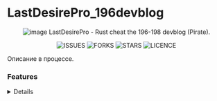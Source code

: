 # LastDesirePro_196devblog
<div align="center">
  
![image](https://user-images.githubusercontent.com/59990384/217894647-65a9c489-69b5-4656-a418-870fd7bd8a8b.png)
LastDesirePro - Rust cheat the 196-198 devblog (Pirate).   </div>
<div align="center">
  
![ISSUES](https://img.shields.io/github/issues/DeftSolutions-dev/LastDesirePro_196devblog?style=for-the-badge)
![FORKS](https://img.shields.io/github/forks/DeftSolutions-dev/LastDesirePro_196devblog?style=for-the-badge)
![STARS](https://img.shields.io/github/stars/DeftSolutions-dev/LastDesirePro_196devblog?style=for-the-badge)
![LICENCE](https://img.shields.io/github/license/DeftSolutions-dev/LastDesirePro_196devblog?style=for-the-badge)
  
  </div>
Описание в процессе.

### Features
<details>
 <div>
        <h2>Features</h2>
        <ul>
          <div class="product-feature-list">
            <div>
              <p>Visual</p>
            </div>
            <div>
              <div></div>
              <div></div>
            </div>
            <div>
              <ul>
                <div class="product-feature-list">
                  <div>
                    <p>Players</p>
                  </div>
                  <div>
                    <div></div>
                    <div></div>
                  </div>
                  <div>
                    <ul>
                      <li>Players</li>
                      <li>Distance</li>
                      <li>Held Items</li>
                      <li>Sleeping</li>
                      <li>Sleeping</li>
                      <li>Bone</li>
                      <li>Is Visible</li>
                      <li>Bar Health</li>
                      <li>Box</li>
                      <li>Chams</li>
                      <li>Ignore Local</li>
                      <li>Player Belt</li>
                    </ul>
                  </div>
                </div>
                <div class="product-feature-list">
                  <div>
                    <p>Animals</p>
                  </div>
                  <div>
                    <div></div>
                    <div></div>
                  </div>
                  <div>
                    <ul>
                      <li>Stag</li>
                      <li>Wolf</li>
                      <li>Horse</li>
                      <li>Chicken</li>
                      <li>Bear</li>
                      <li>Boar</li>
                    </ul>
                  </div>
                </div>
                <div class="product-feature-list">
                  <div>
                    <p>Resources</p>
                  </div>
                  <div>
                    <div></div>
                    <div></div>
                  </div>
                  <div>
                    <ul>
                      <li>Stone</li>
                      <li>Metal</li>
                      <li>Sulfur</li>
                      <li>Bonus Marker</li>
                      <li>Spawned Stone</li>
                      <li>Spawned Metal</li>
                      <li>Spawned Sulfur</li>
                      <li>Spawned Sulfur</li>
                      <li>Spawned Mushroom</li>
                      <li>Spawned Wood</li>
                      <li>Spawned Pumpkin</li>
                      <li>Spawned Corn</li>
                    </ul>
                  </div>
                </div>
                <div class="product-feature-list">
                  <div>
                    <p>Home</p>
                  </div>
                  <div>
                    <div></div>
                    <div></div>
                  </div>
                  <div>
                    <ul>
                      <li>Small box</li>
                      <li>Big box</li>
                      <li>BBQ</li>
                      <li>Small Oil Refinery</li>
                      <li>Furnace</li>
                      <li>Repair bench</li>
                      <li>Furnace large</li>
                      <li>Dropbox</li>
                      <li>Stocking small</li>
                      <li>Stocking large</li>
                      <li>Research table</li>
                      <li>Fireplace</li>
                      <li>Workbench [1lvl]</li>
                      <li>Workbench [2lvl]</li>
                      <li>Workbench [3lvl]</li>
                      <li>Bar Health</li>
                      <li>Cupboard [Authorized Players, Bar Health]</li>
                      <li>Stesh [Bar Health]</li>
                      <li>Mine</li>
                      <li>Trap</li>
                      <li>Flame Turret</li>
                      <li>Gun Trap</li>
                      <li>Item</li>
                      <li>Rainbow Ammo/Gun [Ammout, Condition]</li>
                    </ul>
                  </div>
                </div>
                <div class="product-feature-list">
                  <div>
                    <p>Other</p>
                  </div>
                  <div>
                    <div></div>
                    <div></div>
                  </div>
                  <div>
                    <ul>
                      <li>Helicopter</li>
                      <li>Helicopter Crate</li>
                      <li>BradleyAPC</li>
                      <li>BradleyAPC Crate</li>
                      <li>Raid ESP</li>
                      <li>Monument Info</li>
                      <li>Supply Drop</li>
                      <li>Crate tools</li>
                      <li>Crate small</li>
                      <li>Crate normal</li>
                      <li>Crate normal food</li>
                      <li>Crate normal medical</li>
                      <li>Crate mine</li>
                      <li>Crate military</li>
                      <li>Crate elite</li>
                      <li>Barrel</li>
                      <li>Barrel fire</li>
                      <li>Oil barrel</li>
                      <li>Recycler</li>
                    </ul>
                  </div>
                </div>

              </ul>
            </div>
          </div>
          <div class="product-feature-list">
            <div>
              <p>Aim Bot</p>
            </div>
            <div>
              <div></div>
              <div></div>
            </div>
            <div>
              <ul>
                <div class="product-feature-list">
                  <div>
                    <p>Aim</p>
                  </div>
                  <div>
                    <div></div>
                    <div></div>
                  </div>
                  <div>
                    <ul>
                      <li>Aim [Head, Neck, Chest]</li>
                      <li>Aim Fov [0-380]</li>
                      <li>Prediction</li>
                      <li>Aim Key</li>
                    </ul>
                  </div>
                </div>
                <div class="product-feature-list">
                  <div>
                    <p>Silent</p>
                  </div>
                  <div>
                    <div></div>
                    <div></div>
                  </div>
                  <div>
                    <ul>
                      <li>Magic Bullet Player's [Detect Normal Server]</li>
                      <li>Silent Wall [Setting Bone to HitChange(Hit Players Bone)]</li>
                      <li>Fov [0-380]</li>
                      <li>Magic Bullet HeliCopter</li>
                    </ul>
                  </div>
                </div>
                <div class="product-feature-list">
                  <div>
                    <p>pSilent</p>
                  </div>
                  <div>
                    <div></div>
                    <div></div>
                  </div>
                  <div>
                    <ul>
                      <li>pSilent [Head, Chest, Body]</li>
                      <li>Target</li>
                      <li>pSilent Fov [0-380]</li>
                      <li>pSilent Key</li>
                      <li>maxDamage [HvH - Normal Server DETECTED]</li>
                      <li>pSilent Heli</li>
                      <li>pSilent Heli Key</li>
                    </ul>
                  </div>
                </div>
                <div class="product-feature-list">
                  <div>
                    <p>HitChange</p>
                  </div>
                  <div>
                    <div></div>
                    <div></div>
                  </div>
                  <div>
                    <ul>
                      <li>HitBox Helicopter [0-40m]</li>
                      <li>HitBox Players [0-3m, Head, Chest, Body]</li>
                      <li>Hit Effect Glass</li>
                      <li>Hit Helicopter Only Rotor</li>
                      <li>Hit Players Bone [Head, Chest, Body]</li>
                    </ul>
                  </div>
                </div>
                <div class="product-feature-list">
                  <div>
                    <p>Friend List</p>
                  </div>
                  <div>
                    <div></div>
                    <div></div>
                  </div>
                  <div>
                    <ul>
                      <li>Player Search [400m]</li>
                      <li>Add/Remove Friend's</li>
                      <li>No Damage Friend</li>
                    </ul>
                  </div>
                </div>
              </ul>
            </div>
          </div>
        </ul>
        <ul style="text-align: center !important;">
          <div class="product-feature-list">
            <div>
              <p>Radar 2D</p>
            </div>
            <div>
              <div></div>
              <div></div>
            </div>
            <div>
              <ul>
                <li>Radar Enabled [Static Local, Dynamic Local]</li>
                <li>Radar Players</li>
                <li>Radar NPC</li>
                <li>Ass Indicator Players</li>
                <li>Ass Indicator NPC</li>
                <li>Radar Size [0-200]</li>
                <li>Radar Radius [0-180]</li>
                <li>Radar Stag</li>
                <li>Radar Wolf</li>
                <li>Radar Horse</li>
                <li>Radar Chicken</li>
                <li>Radar Bear</li>
                <li>Radar Boar</li>
              </ul>
            </div>
          </div>

          <div class="product-feature-list">
            <div>
              <p>Aim Bot</p>
            </div>
            <div>
              <div></div>
              <div></div>
            </div>
            <div>
              <ul>
                <div class="product-feature-list">
                  <div>
                    <p>Aim</p>
                  </div>
                  <div>
                    <div></div>
                    <div></div>
                  </div>
                  <div>
                    <ul>
                      <li>Aim [Head, Neck, Chest]</li>
                      <li>Aim Fov [0-380]</li>
                      <li>Prediction</li>
                      <li>Aim Key</li>
                    </ul>
                  </div>
                </div>
                <div class="product-feature-list">
                  <div>
                    <p>Silent</p>
                  </div>
                  <div>
                    <div></div>
                    <div></div>
                  </div>
                  <div>
                    <ul>
                      <li>Magic Bullet Player's [Detect Normal Server]</li>
                      <li>Silent Wall [Setting Bone to HitChange(Hit Players Bone)]</li>
                      <li>Fov [0-380]</li>
                      <li>Magic Bullet HeliCopter</li>
                    </ul>
                  </div>
                </div>
                <div class="product-feature-list">
                  <div>
                    <p>pSilent</p>
                  </div>
                  <div>
                    <div></div>
                    <div></div>
                  </div>
                  <div>
                    <ul>
                      <li>pSilent [Head, Chest, Body]</li>
                      <li>Target</li>
                      <li>pSilent Fov [0-380]</li>
                      <li>pSilent Key</li>
                      <li>maxDamage [HvH - Normal Server DETECTED]</li>
                      <li>pSilent Heli</li>
                      <li>pSilent Heli Key</li>
                    </ul>
                  </div>
                </div>
                <div class="product-feature-list">
                  <div>
                    <p>HitChange</p>
                  </div>
                  <div>
                    <div></div>
                    <div></div>
                  </div>
                  <div>
                    <ul>
                      <li>HitBox Helicopter [0-40m]</li>
                      <li>HitBox Players [0-3m, Head, Chest, Body]</li>
                      <li>Hit Effect Glass</li>
                      <li>Hit Helicopter Only Rotor</li>
                      <li>Hit Players Bone [Head, Chest, Body]</li>
                    </ul>
                  </div>
                </div>
                <div class="product-feature-list">
                  <div>
                    <p>Friend List</p>
                  </div>
                  <div>
                    <div></div>
                    <div></div>
                  </div>
                  <div>
                    <ul>
                      <li>Player Search [400m]</li>
                      <li>Add/Remove Friend's</li>
                      <li>No Damage Friend</li>
                    </ul>
                  </div>
                </div>
              </ul>
            </div>
          </div>

          <div class="product-feature-list">
            <div>
              <p>Automatic</p>
            </div>
            <div>
              <div></div>
              <div></div>
            </div>
            <div>
              <ul>
                <div class="product-feature-list">
                  <div>
                    <p>AutoFarm</p>
                  </div>
                  <div>
                    <div></div>
                    <div></div>
                  </div>
                  <div>
                    <ul>
                      <li>AutoFarm Tree Marker</li>
                      <li>AutoFarm Ore Bonus</li>
                      <li>Farm Bot [Beta] [Stone, Metal, Sulfur, Tree]</li>
                      <li>Speed Bot [4-6m]</li>
                      <li>OnLadder</li>
                    </ul>
                  </div>
                </div>
                <div class="product-feature-list">
                  <div>
                    <p>Silent Melee</p>
                  </div>
                  <div>
                    <div></div>
                    <div></div>
                  </div>
                  <div>
                    <ul>
                      <li>Silent Melee to player [Head, Chest, Body]</li>
                      <li>Silent Melee to Animal's [Head]</li>
                      <li>Silent Melee to Object [Hit] [Speed 0-5]</li>
                      <li>Hammer Spam Glass to player</li>
                    </ul>
                  </div>
                </div>
                <div class="product-feature-list">
                  <div>
                    <p>PickUp</p>
                  </div>
                  <div>
                    <div></div>
                    <div></div>
                  </div>
                  <div>
                    <ul>
                      <li>AutoPickup Hemp</li>
                      <li>AutoPickup Stone</li>
                      <li>AutoPickup Metal</li>
                      <li>AutoPickup Sulfur</li>
                      <li>AutoPickup Wood</li>
                      <li>AutoPickup Corn</li>
                      <li>AutoPickup Pumpkin</li>
                      <li>AutoPickup Mushroom</li>
                      <li>AutoPickup Dropped Item</li>
                      <li>AutoPickup Timed Explosive</li>
                      <li>AutoPickup Mine</li>
                    </ul>
                  </div>
                </div>
                <div class="product-feature-list">
                  <div>
                    <p>Auto</p>
                  </div>
                  <div>
                    <div></div>
                    <div></div>
                  </div>
                  <div>
                    <ul>
                      <li>Auto Silent Reload</li>
                      <li>Auto Jump [Bhop, press Jump]</li>
                      <li>Auto Heal</li>
                      <li>Auto Heal Friend</li>
                      <li>Auto Revive</li>
                      <li>Auto OnTorch</li>
                      <li>Auto Drink</li>
                      <li>Auto Knok [Spam key]</li>
                      <li>Auto Open [Door]</li>
                      <li>Spam Guitar</li>
                      <li>Auto Lock CodeLock [Key, Unlock Key]</li>
                      <li>Auto Auth Cupboard</li>
                      <li>Auto Auth Turret</li>
                      <li>Auto Off Recycler</li>
                    </ul>
                  </div>
                </div>
                <div class="product-feature-list">
                  <div>
                    <p>Misc</p>
                  </div>
                  <div>
                    <div></div>
                    <div></div>
                  </div>
                  <div>
                    <ul>
                      <li>Magnit Player [Head, Magnit Key]</li>
                      <li>Suicide [Always Suicide, Suicide Key]</li>
                      <li>Spam Suicide [Spam Suicide Key]</li>
                      <li>Fast Throwing Grenades [DoThrow Key]</li>
                      <li>Fast Drop Grenades [DoDrop Key]</li>
                      <li>Rotate Build [Key Arrows]</li>
                      <li>UpGrade Build [0-4m, Wood, Stone, Metal, TopTier]</li>
                      <li>Always Upgrade</li>
                      <li>UpGrade Key</li>
                    </ul>
                  </div>
                </div>
              </ul>
            </div>
          </div>
        </ul>
        <ul>
          <div class="product-feature-list">
            <div>
              <p>Misc</p>
            </div>
            <div>
              <div></div>
              <div></div>
            </div>
            <div>
              <ul>
                <div class="product-feature-list">
                  <div>
                    <p>Weapon</p>
                  </div>
                  <div>
                    <div></div>
                    <div></div>
                  </div>
                  <div>
                    <ul>
                      <li>Recoil [0-100%]</li>
                      <li>Spread [0-100%]</li>
                      <li>Automatic</li>
                      <li>No Sway</li>
                      <li>Insta eoka</li>
                      <li>Insta bow</li>
                      <li>Fast Bullet</li>
                      <li>Thickness [0-100%]</li>
                      <li>Thickness Melee [0-100%]</li>
                      <li>Melee x2 Distance</li>
                      <li>Melee Farm only Bonus [Stone and Tree]</li>
                      <li>Fake Shoot [Fake Shoot Key]</li>
                      <li>Always Fake Shoot</li>
                      <li>Silent Shoot [Silent Shoot Key]</li>
                      <li>Pierce to Layer [Some Objects, Terrain, Barricade, Storage Container, Ore Resource, Tree]</li>
                      <li>Layer Mask [AI, Construction, Transparent, Debris, Default, Deployed, Ragdoll, Terrain, Tree, World, Water, Clutter]</li>
                      <li>Remove Layer Bind [LayerMask Key]</li>
                      <li>No Attack restriction</li>
                      <li>Aim in Heavy Armor</li>
                      <li>Shoot while sprinting</li>
                      <li>Fast Gun</li>
                      <li>No Bobbing</li>
                      <li>x6 Zoom [Zoom Key]</li>
                      <li>Crosshair [Custom, Swaston]</li>
                    </ul>
                  </div>
                </div>
                <div class="product-feature-list">
                  <div>
                    <p>Movement</p>
                  </div>
                  <div>
                    <div></div>
                    <div></div>
                  </div>
                  <div>
                    <ul>
                      <li>UI anti flyhack</li>
                      <li>Anti FlyHack</li>
                      <li>DebugCam [DebugCam Key]</li>
                      <li>Fly [Fly No Collision, Fly Key]</li>
                      <li>Speed [0-6m/s, Standing, Sprint, Sitting]</li>
                      <li>Speed Game [0-20, Speed Key]</li>
                      <li>3 Eyes [3 Eyes Key]</li>
                      <li>Spine [Anti-Aim]</li>
                      <li>No Steps</li>
                      <li>Walk on water</li>
                      <li>No Collision Tree</li>
                      <li>No Collision Players</li>
                      <li>No Damage Land [80%]</li>
                      <li>Big Jump</li>
                      <li>Inf Jump [OFF Bhop]</li>
                      <li>Spider</li>
                      <li>Up Eye [Up Eye Key]</li>
                    </ul>
                  </div>
                </div>
                <div class="product-feature-list">
                  <div>
                    <p>Misc</p>
                  </div>
                  <div>
                    <div></div>
                    <div></div>
                  </div>
                  <div>
                    <ul>
                      <li>Hit Logs [Time Hit Log: 0-10s]</li>
                      <li>Hit Marker [Default Color]</li>
                      <li>Hit Sound [1-4, Check Sound]</li>
                      <li>Move Line</li>
                      <li>Printing [Printing Key, Desktop]</li>
                      <li>Chat Spam [Text, Time: 0-6s]</li>
                      <li>Time [Time: 0-24Hour]</li>
                      <li>Custom Sky [Star: 0-1000, Atmosphere: 1-20]</li>
                      <li>System Marker [Name]</li>
                      <li>Add/Remove Marker</li>
                    </ul>
                  </div>
                </div>

              </ul>
            </div>
          </div>
          <div class="product-feature-list">
            <div>
              <p>Other</p>
            </div>
            <div>
              <div></div>
              <div></div>
            </div>
            <div>
              <ul>
                <li>Menu Key</li>
                <li>Connect to YRS</li>
                <li>BackGround Menu</li>
                <li>Load Cfg</li>
                <li>Save Cfg</li>
                <li>UnLoad</li>
                <li>Current Server Info</li>
                <li>Servеr Nаme</li>
              </ul>
            </div>
          </div>
        </ul>
      </div>
</details>
